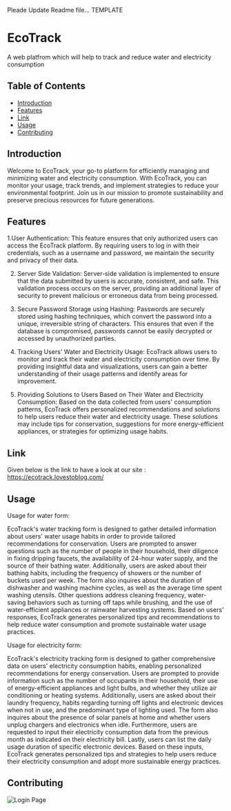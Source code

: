  Pleade Update Readme file... TEMPLATE

# EcoTrack

 A web platfrom which will help to track and reduce water and electricity consumption

## Table of Contents

- [Introduction](#introduction)
- [Features](#features)
- [Link](#link)
- [Usage](#usage)
- [Contributing](#contributing)

## Introduction

Welcome to EcoTrack, your go-to platform for efficiently managing and minimizing water and electricity consumption. With EcoTrack, you can monitor your usage, track trends, and implement strategies to reduce your environmental footprint. Join us in our mission to promote sustainability and preserve precious resources for future generations.


## Features 
1.User Authentication: This feature ensures that only authorized users can access the EcoTrack platform. By requiring users to log in with their credentials, such as a username and password, we maintain the security and privacy of their data.

2. Server Side Validation: Server-side validation is implemented to ensure that the data submitted by users is accurate, consistent, and safe. This validation process occurs on the server, providing an additional layer of security to prevent malicious or erroneous data from being processed.


3. Secure Password Storage using Hashing: Passwords are securely stored using hashing techniques, which convert the password into a unique, irreversible string of characters. This ensures that even if the database is compromised, passwords cannot be easily decrypted or accessed by unauthorized parties.


4. Tracking Users' Water and Electricity Usage: EcoTrack allows users to monitor and track their water and electricity consumption over time. By providing insightful data and visualizations, users can gain a better understanding of their usage patterns and identify areas for improvement.


5. Providing Solutions to Users Based on Their Water and Electricity Consumption: Based on the data collected from users' consumption patterns, EcoTrack offers personalized recommendations and solutions to help users reduce their water and electricity usage. These solutions may include tips for conservation, suggestions for more energy-efficient appliances, or strategies for optimizing usage habits.

## Link
Given below is the link to have a look at our site : 
https://ecotrack.lovestoblog.com/
## Usage
Usage for water form:

EcoTrack's water tracking form is designed to gather detailed information about users' water usage habits in order to provide tailored recommendations for conservation. Users are prompted to answer questions such as the number of people in their household, their diligence in fixing dripping faucets, the availability of 24-hour water supply, and the source of their bathing water. Additionally, users are asked about their bathing habits, including the frequency of showers or the number of buckets used per week. The form also inquires about the duration of dishwasher and washing machine cycles, as well as the average time spent washing utensils. Other questions address cleaning frequency, water-saving behaviors such as turning off taps while brushing, and the use of water-efficient appliances or rainwater harvesting systems. Based on users' responses, EcoTrack generates personalized tips and recommendations to help reduce water consumption and promote sustainable water usage practices.

Usage for electricity form:

EcoTrack's electricity tracking form is designed to gather comprehensive data on users' electricity consumption habits, enabling personalized recommendations for energy conservation. Users are prompted to provide information such as the number of occupants in their household, their use of energy-efficient appliances and light bulbs, and whether they utilize air conditioning or heating systems. Additionally, users are asked about their laundry frequency, habits regarding turning off lights and electronic devices when not in use, and the predominant type of lighting used. The form also inquires about the presence of solar panels at home and whether users unplug chargers and electronics when idle. Furthermore, users are requested to input their electricity consumption data from the previous month as indicated on their electricity bill. Lastly, users can list the daily usage duration of specific electronic devices. Based on these inputs, EcoTrack generates personalized tips and strategies to help users reduce their electricity consumption and adopt more sustainable energy practices.

## Contributing
![Login Page](https://github.com/SarthakVitmal/pce_comp_web_programming_lab_Sarthak_Vitmal/assets/141913714/1e41b7b8-cd59-4319-92c6-a97aafca929c)


